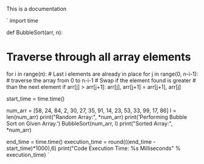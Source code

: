This is a documentation 

`
import time

def BubbleSort(arr, n):
   # Traverse through all array elements 
   for i in range(n):
      # Last i elements are already in place 
      for j in range(0, n-i-1):
         # traverse the array from 0 to n-i-1 
         # Swap if the element found is greater 
         # than the next element 
         if arr[j] > arr[j+1]:
            arr[j], arr[j+1] = arr[j+1], arr[j] 

start_time = time.time()

num_arr = [58, 24, 84, 2, 30, 27, 35, 91, 14, 23, 53, 33, 99, 17, 86]
l = len(num_arr)
print("Random Array:", *num_arr)
print('Performing Bubble Sort on Given Array.')
BubbleSort(num_arr, l)
print("Sorted Array:", *num_arr)

end_time = time.time()
execution_time = round(((end_time - start_time)*1000),6)
print("Code Execution Time: %s Milliseconds" % execution_time)
`
